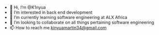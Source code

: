 - 👋 Hi, I’m @K1nyua
- 👀 I’m interested in back end development
- 🌱 I’m currently learning software engineering at ALX Africa
- 💞️ I’m looking to collaborate on all things pertaining software engineering
- 📫 How to reach me kinyuamartin34@gmail.com

<!---
K1nyua/K1nyua is a ✨ special ✨ repository because its `README.md` (this file) appears on your GitHub profile.
You can click the Preview link to take a look at your changes.
--->
